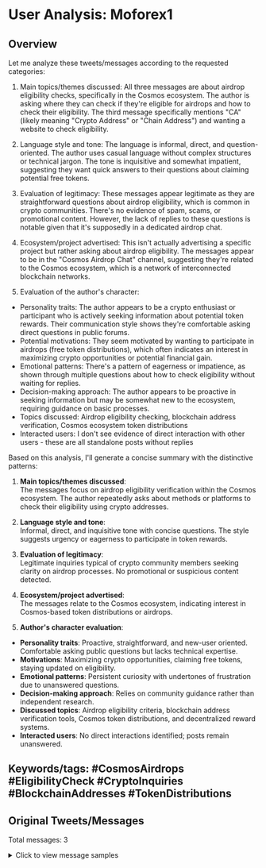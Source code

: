 # User Analysis: Moforex1

## Overview

<think>
Let me analyze these tweets/messages according to the requested categories:

1. Main topics/themes discussed:
All three messages are about airdrop eligibility checks, specifically in the Cosmos ecosystem. The author is asking where they can check if they're eligible for airdrops and how to check their eligibility. The third message specifically mentions "CA" (likely meaning "Crypto Address" or "Chain Address") and wanting a website to check eligibility.

2. Language style and tone:
The language is informal, direct, and question-oriented. The author uses casual language without complex structures or technical jargon. The tone is inquisitive and somewhat impatient, suggesting they want quick answers to their questions about claiming potential free tokens.

3. Evaluation of legitimacy:
These messages appear legitimate as they are straightforward questions about airdrop eligibility, which is common in crypto communities. There's no evidence of spam, scams, or promotional content. However, the lack of replies to these questions is notable given that it's supposedly in a dedicated airdrop chat.

4. Ecosystem/project advertised:
This isn't actually advertising a specific project but rather asking about airdrop eligibility. The messages appear to be in the "Cosmos Airdrop Chat" channel, suggesting they're related to the Cosmos ecosystem, which is a network of interconnected blockchain networks.

5. Evaluation of the author's character:
- Personality traits: The author appears to be a crypto enthusiast or participant who is actively seeking information about potential token rewards. Their communication style shows they're comfortable asking direct questions in public forums.
- Potential motivations: They seem motivated by wanting to participate in airdrops (free token distributions), which often indicates an interest in maximizing crypto opportunities or potential financial gain.
- Emotional patterns: There's a pattern of eagerness or impatience, as shown through multiple questions about how to check eligibility without waiting for replies.
- Decision-making approach: The author appears to be proactive in seeking information but may be somewhat new to the ecosystem, requiring guidance on basic processes.
- Topics discussed: Airdrop eligibility checking, blockchain address verification, Cosmos ecosystem token distributions
- Interacted users: I don't see evidence of direct interaction with other users - these are all standalone posts without replies

Based on this analysis, I'll generate a concise summary with the distinctive patterns:
</think>

1. **Main topics/themes discussed**:  
The messages focus on airdrop eligibility verification within the Cosmos ecosystem. The author repeatedly asks about methods or platforms to check their eligibility using crypto addresses.

2. **Language style and tone**:  
Informal, direct, and inquisitive tone with concise questions. The style suggests urgency or eagerness to participate in token rewards.

3. **Evaluation of legitimacy**:  
Legitimate inquiries typical of crypto community members seeking clarity on airdrop processes. No promotional or suspicious content detected.

4. **Ecosystem/project advertised**:  
The messages relate to the Cosmos ecosystem, indicating interest in Cosmos-based token distributions or airdrops.

5. **Author's character evaluation**:  
- **Personality traits**: Proactive, straightforward, and new-user oriented. Comfortable asking public questions but lacks technical expertise.  
- **Motivations**: Maximizing crypto opportunities, claiming free tokens, staying updated on eligibility.  
- **Emotional patterns**: Persistent curiosity with undertones of frustration due to unanswered questions.  
- **Decision-making approach**: Relies on community guidance rather than independent research.  
- **Discussed topics**: Airdrop eligibility criteria, blockchain address verification tools, Cosmos token distributions, and decentralized reward systems.  
- **Interacted users**: No direct interactions identified; posts remain unanswered.

**Keywords/tags**: #CosmosAirdrops #EligibilityCheck #CryptoInquiries #BlockchainAddresses #TokenDistributions
---
## Original Tweets/Messages

Total messages: 3

<details>
<summary>Click to view message samples</summary>

| Type | Content |
|------|---------|
| telegram_message | {"message_id": 1019254, "text": "Where can I check current airdrop eligibility list?", "date": "2024-11-30T18:16:11+00:00", "channel": {"id": 1540576068, "title": "Cosmos Airdrop Chat", "username":... |
| telegram_message | {"message_id": 1015954, "text": "How can I check my airdrop eligibility", "date": "2024-11-24T14:33:15+00:00", "channel": {"id": 1540576068, "title": "Cosmos Airdrop Chat", "username": "CosmosAirdr... |
| telegram_message | {"message_id": 1008843, "text": "Anyone know a website where I can put my CA in and see what airdrops I\u2019m eligible for", "date": "2024-11-08T00:18:45+00:00", "channel": {"id": 1540576068, "tit... |

</details>
